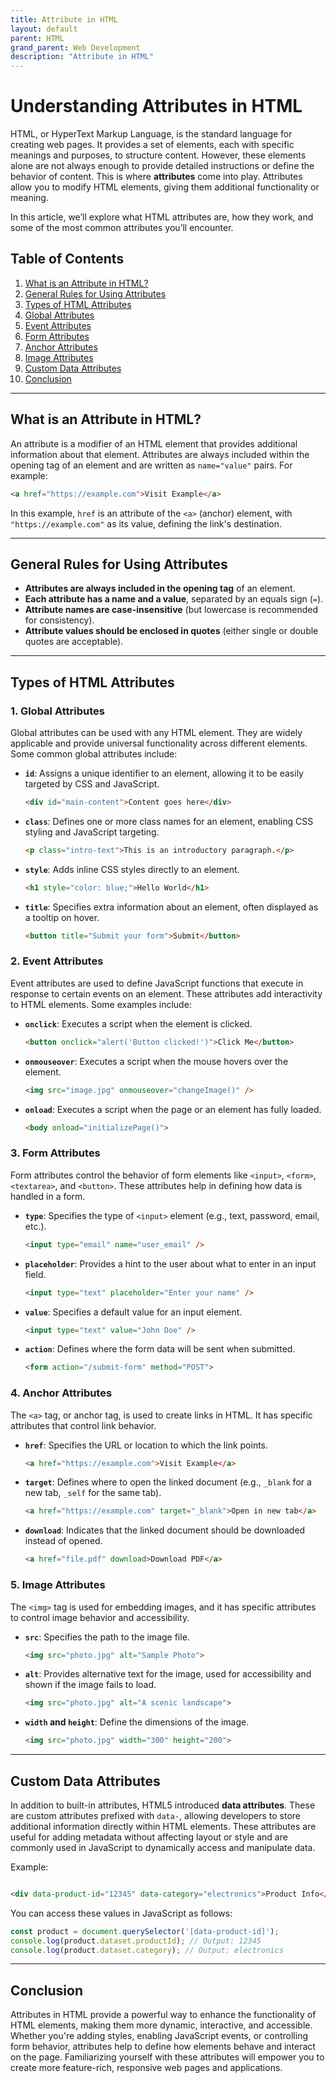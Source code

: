 ```yaml
---
title: Attribute in HTML
layout: default
parent: HTML
grand_parent: Web Development
description: "Attribute in HTML"
---
```


# Understanding Attributes in HTML

HTML, or HyperText Markup Language, is the standard language for creating web pages. It provides a set of elements, each
with specific meanings and purposes, to structure content. However, these elements alone are not always enough to
provide detailed instructions or define the behavior of content. This is where **attributes** come into play. Attributes
allow you to modify HTML elements, giving them additional functionality or meaning.

In this article, we’ll explore what HTML attributes are, how they work, and some of the most common attributes you’ll
encounter.

## Table of Contents

1. [What is an Attribute in HTML?](#what-is-an-attribute-in-html)
2. [General Rules for Using Attributes](#general-rules-for-using-attributes)
3. [Types of HTML Attributes](#types-of-html-attributes)
1. [Global Attributes](#1-global-attributes)
2. [Event Attributes](#2-event-attributes)
3. [Form Attributes](#3-form-attributes)
4. [Anchor Attributes](#4-anchor-attributes)
5. [Image Attributes](#5-image-attributes)
6. [Custom Data Attributes](#custom-data-attributes)
7. [Conclusion](#conclusion)

---

## What is an Attribute in HTML?

An attribute is a modifier of an HTML element that provides additional information about that element. Attributes are
always included within the opening tag of an element and are written as `name="value"` pairs. For example:

```html
<a href="https://example.com">Visit Example</a>
```

In this example, `href` is an attribute of the `<a>` (anchor) element, with `"https://example.com"` as its value,
defining the link's destination.

---

## General Rules for Using Attributes

- **Attributes are always included in the opening tag** of an element.
- **Each attribute has a name and a value**, separated by an equals sign (`=`).
- **Attribute names are case-insensitive** (but lowercase is recommended for consistency).
- **Attribute values should be enclosed in quotes** (either single or double quotes are acceptable).

---

## Types of HTML Attributes

### 1. **Global Attributes**

Global attributes can be used with any HTML element. They are widely applicable and provide universal functionality
across different elements. Some common global attributes include:

- **`id`**: Assigns a unique identifier to an element, allowing it to be easily targeted by CSS and JavaScript.

  ```html
  <div id="main-content">Content goes here</div>
  ```

- **`class`**: Defines one or more class names for an element, enabling CSS styling and JavaScript targeting.

  ```html
  <p class="intro-text">This is an introductory paragraph.</p>
  ```

- **`style`**: Adds inline CSS styles directly to an element.

  ```html
  <h1 style="color: blue;">Hello World</h1>
  ```

- **`title`**: Specifies extra information about an element, often displayed as a tooltip on hover.

  ```html
  <button title="Submit your form">Submit</button>
  ```

### 2. **Event Attributes**

Event attributes are used to define JavaScript functions that execute in response to certain events on an element. These
attributes add interactivity to HTML elements. Some examples include:

- **`onclick`**: Executes a script when the element is clicked.

  ```html
  <button onclick="alert('Button clicked!')">Click Me</button>
  ```

- **`onmouseover`**: Executes a script when the mouse hovers over the element.

  ```html
  <img src="image.jpg" onmouseover="changeImage()" />
  ```

- **`onload`**: Executes a script when the page or an element has fully loaded.

  ```html
  <body onload="initializePage()">
  ```

### 3. **Form Attributes**

Form attributes control the behavior of form elements like `<input>`, `<form>`, `<textarea>`, and `<button>`. These
attributes help in defining how data is handled in a form.

- **`type`**: Specifies the type of `<input>` element (e.g., text, password, email, etc.).

  ```html
  <input type="email" name="user_email" />
  ```

- **`placeholder`**: Provides a hint to the user about what to enter in an input field.

  ```html
  <input type="text" placeholder="Enter your name" />
  ```

- **`value`**: Specifies a default value for an input element.

  ```html
  <input type="text" value="John Doe" />
  ```

- **`action`**: Defines where the form data will be sent when submitted.

  ```html
  <form action="/submit-form" method="POST">
  ```

### 4. **Anchor Attributes**

The `<a>` tag, or anchor tag, is used to create links in HTML. It has specific attributes that control link behavior.

- **`href`**: Specifies the URL or location to which the link points.

  ```html
  <a href="https://example.com">Visit Example</a>
  ```

- **`target`**: Defines where to open the linked document (e.g., `_blank` for a new tab, `_self` for the same tab).

  ```html
  <a href="https://example.com" target="_blank">Open in new tab</a>
  ```

- **`download`**: Indicates that the linked document should be downloaded instead of opened.

  ```html
  <a href="file.pdf" download>Download PDF</a>
  ```

### 5. **Image Attributes**

The `<img>` tag is used for embedding images, and it has specific attributes to control image behavior and
accessibility.

- **`src`**: Specifies the path to the image file.

  ```html
  <img src="photo.jpg" alt="Sample Photo">
  ```

- **`alt`**: Provides alternative text for the image, used for accessibility and shown if the image fails to load.

  ```html
  <img src="photo.jpg" alt="A scenic landscape">
  ```

- **`width` and `height`**: Define the dimensions of the image.

  ```html
  <img src="photo.jpg" width="300" height="200">
  ```

---

## Custom Data Attributes

In addition to built-in attributes, HTML5 introduced **data attributes**. These are custom attributes prefixed with
`data-`, allowing developers to store additional information directly within HTML elements. These attributes are useful
for adding metadata without affecting layout or style and are commonly used in JavaScript to dynamically access and
manipulate data.

Example:

```html

<div data-product-id="12345" data-category="electronics">Product Info</div>
```

You can access these values in JavaScript as follows:

```javascript
const product = document.querySelector('[data-product-id]');
console.log(product.dataset.productId); // Output: 12345
console.log(product.dataset.category); // Output: electronics
```

---

## Conclusion

Attributes in HTML provide a powerful way to enhance the functionality of HTML elements, making them more dynamic,
interactive, and accessible. Whether you're adding styles, enabling JavaScript events, or controlling form behavior,
attributes help to define how elements behave and interact on the page. Familiarizing yourself with these attributes
will empower you to create more feature-rich, responsive web pages and applications.